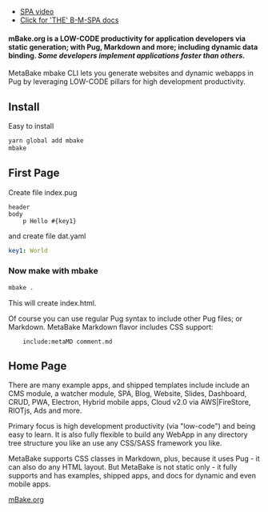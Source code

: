 - [SPA video](https://youtu.be/LHFjjDPlU3A)
- [Click for 'THE' B-M-SPA docs](http://doc.mBake.org/SPA/)


#### mBake.org is a LOW-CODE productivity for application developers via static generation; with Pug, Markdown and more; including dynamic data binding. *Some developers implement applications faster than others.*


MetaBake mbake CLI lets you generate websites and dynamic webapps in Pug by leveraging LOW-CODE pillars for high development productivity.

## Install

Easy to install

```sh
yarn global add mbake
mbake
```

## First Page

Create file index.pug
```pug
header
body
    p Hello #{key1}
```
and create file dat.yaml
```yaml
key1: World
```

### Now make with mbake

```sh
mbake .
```

This will create index.html. 

Of course you can use regular Pug syntax to include other Pug files; or Markdown. MetaBake Markdown flavor includes CSS support:
```pug
    include:metaMD comment.md
```

## Home Page

There are many example apps, and shipped templates include include an CMS module, a watcher module, SPA, Blog, Website, Slides, Dashboard, CRUD, PWA, Electron, Hybrid mobile apps, Cloud v2.0 via AWS|FireStore, RIOTjs, Ads and more. 

Primary focus is high development productivity (via "low-code") and being easy to learn. It is also fully flexible to build any WebApp in any directory tree structure you like an use any CSS/SASS framework you like.

MetaBake supports CSS classes in Markdown, plus, because it uses Pug - it can also do any HTML layout. But MetaBake is not static only - it fully supports and has examples, shipped apps, and docs for dynamic and even mobile apps.


[mBake.org](http://mBake.org)

